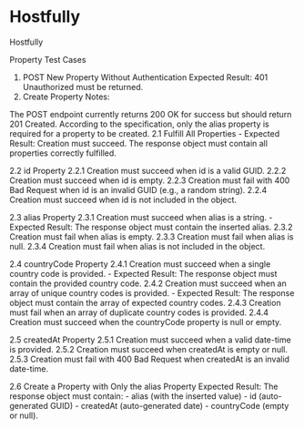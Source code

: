 # Hostfully
Hostfully


Property Test Cases
1. POST New Property Without Authentication
Expected Result: 401 Unauthorized must be returned.
2. Create Property
Notes:

The POST endpoint currently returns 200 OK for success but should return 201 Created.
According to the specification, only the alias property is required for a property to be created.
2.1 Fulfill All Properties
    - Expected Result: Creation must succeed. The response object must contain all properties correctly fulfilled.
	
2.2 id Property
	2.2.1 Creation must succeed when id is a valid GUID.
	2.2.2 Creation must succeed when id is empty.
	2.2.3 Creation must fail with 400 Bad Request when id is an invalid GUID (e.g., a random string).
	2.2.4 Creation must succeed when id is not included in the object.

2.3 alias Property
	2.3.1 Creation must succeed when alias is a string.
		- Expected Result: The response object must contain the inserted alias.
	2.3.2 Creation must fail when alias is empty.
	2.3.3 Creation must fail when alias is null.
	2.3.4 Creation must fail when alias is not included in the object.

2.4 countryCode Property
	2.4.1 Creation must succeed when a single country code is provided.
		- Expected Result: The response object must contain the provided country code.
	2.4.2 Creation must succeed when an array of unique country codes is provided.
		- Expected Result: The response object must contain the array of expected country codes.
	2.4.3 Creation must fail when an array of duplicate country codes is provided.
	2.4.4 Creation must succeed when the countryCode property is null or empty.

2.5 createdAt Property
	2.5.1 Creation must succeed when a valid date-time is provided.
	2.5.2 Creation must succeed when createdAt is empty or null.
	2.5.3 Creation must fail with 400 Bad Request when createdAt is an invalid date-time.

2.6 Create a Property with Only the alias Property
   Expected Result: The response object must contain:
    - alias (with the inserted value)
    - id (auto-generated GUID)
    - createdAt (auto-generated date)
    - countryCode (empty or null).